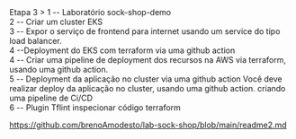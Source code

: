 
<html>
 Etapa 3 > <https://github.com/brenoAmodesto/lab-sock-shop/blob/main/readme2.md>
 <head>
  1 -- Laboratório sock-shop-demo <br /> 2 -- Criar um cluster EKS
 </head>
 <body>
   <br /> 3 -- Expor o serviço de frontend para internet usando um service do tipo load balancer. <br /> 4 --Deployment do EKS com terraform via uma github action <br /> 4 -- Criar uma pipeline de deployment dos recursos na AWS via terraform, usando uma github action. <br /> 5 -- Deployment da aplicação no cluster via uma github action
   Você deve realizar deploy da aplicação no cluster, usando uma github action. criando uma pipeline de Ci/CD <br /> 6 -- Plugin Tflint inspecionar código terraform


 </body>
</html>
<img src="https://github.com/brenoAmodesto/lab-sock-shop/blob/main/img/front-end.png?raw=true" alt="">
<img src="https://github.com/brenoAmodesto/lab-sock-shop/blob/main/img/terminal.png?raw=true"  alt="">
<img src="https://github.com/brenoAmodesto/lab-sock-shop/blob/main/img/tflint.png?raw=true" alt="">
<img src="https://github.com/brenoAmodesto/lab-sock-shop/blob/main/img/actions_cluster.png?raw=true" alt="">

<https://github.com/brenoAmodesto/lab-sock-shop/blob/main/readme2.md>